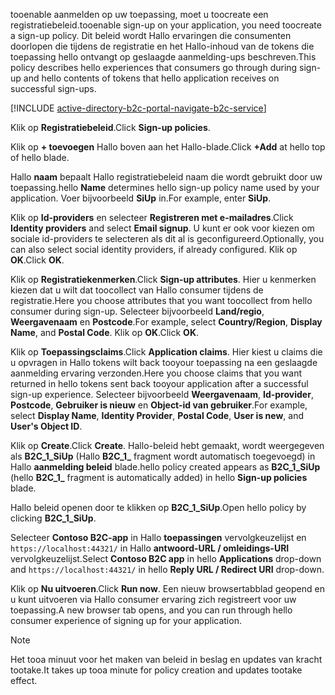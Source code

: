 <span data-ttu-id="c685f-101">tooenable aanmelden op uw toepassing, moet u toocreate een registratiebeleid.</span><span class="sxs-lookup"><span data-stu-id="c685f-101">tooenable sign-up on your application, you need toocreate a sign-up policy.</span></span> <span data-ttu-id="c685f-102">Dit beleid wordt Hallo ervaringen die consumenten doorlopen die tijdens de registratie en het Hallo-inhoud van de tokens die toepassing hello ontvangt op geslaagde aanmelding-ups beschreven.</span><span class="sxs-lookup"><span data-stu-id="c685f-102">This policy describes hello experiences that consumers go through during sign-up and hello contents of tokens that hello application receives on successful sign-ups.</span></span>

[!INCLUDE [active-directory-b2c-portal-navigate-b2c-service](active-directory-b2c-portal-navigate-b2c-service.md)]

<span data-ttu-id="c685f-103">Klik op **Registratiebeleid**.</span><span class="sxs-lookup"><span data-stu-id="c685f-103">Click **Sign-up policies**.</span></span>

<span data-ttu-id="c685f-104">Klik op **+ toevoegen** Hallo boven aan het Hallo-blade.</span><span class="sxs-lookup"><span data-stu-id="c685f-104">Click **+Add** at hello top of hello blade.</span></span>

<span data-ttu-id="c685f-105">Hallo **naam** bepaalt Hallo registratiebeleid naam die wordt gebruikt door uw toepassing.</span><span class="sxs-lookup"><span data-stu-id="c685f-105">hello **Name** determines hello sign-up policy name used by your application.</span></span> <span data-ttu-id="c685f-106">Voer bijvoorbeeld **SiUp** in.</span><span class="sxs-lookup"><span data-stu-id="c685f-106">For example, enter **SiUp**.</span></span>

<span data-ttu-id="c685f-107">Klik op **Id-providers** en selecteer **Registreren met e-mailadres**.</span><span class="sxs-lookup"><span data-stu-id="c685f-107">Click **Identity providers** and select **Email signup**.</span></span> <span data-ttu-id="c685f-108">U kunt er ook voor kiezen om sociale id-providers te selecteren als dit al is geconfigureerd.</span><span class="sxs-lookup"><span data-stu-id="c685f-108">Optionally, you can also select social identity providers, if already configured.</span></span> <span data-ttu-id="c685f-109">Klik op **OK**.</span><span class="sxs-lookup"><span data-stu-id="c685f-109">Click **OK**.</span></span>

<span data-ttu-id="c685f-110">Klik op **Registratiekenmerken**.</span><span class="sxs-lookup"><span data-stu-id="c685f-110">Click **Sign-up attributes**.</span></span> <span data-ttu-id="c685f-111">Hier u kenmerken kiezen dat u wilt dat toocollect van Hallo consumer tijdens de registratie.</span><span class="sxs-lookup"><span data-stu-id="c685f-111">Here you choose attributes that you want toocollect from hello consumer during sign-up.</span></span> <span data-ttu-id="c685f-112">Selecteer bijvoorbeeld **Land/regio**, **Weergavenaam** en **Postcode**.</span><span class="sxs-lookup"><span data-stu-id="c685f-112">For example, select **Country/Region**, **Display Name**, and **Postal Code**.</span></span> <span data-ttu-id="c685f-113">Klik op **OK**.</span><span class="sxs-lookup"><span data-stu-id="c685f-113">Click **OK**.</span></span>

<span data-ttu-id="c685f-114">Klik op **Toepassingsclaims**.</span><span class="sxs-lookup"><span data-stu-id="c685f-114">Click **Application claims**.</span></span> <span data-ttu-id="c685f-115">Hier kiest u claims die u opvragen in Hallo tokens wilt back tooyour toepassing na een geslaagde aanmelding ervaring verzonden.</span><span class="sxs-lookup"><span data-stu-id="c685f-115">Here you choose claims that you want returned in hello tokens sent back tooyour application after a successful sign-up experience.</span></span> <span data-ttu-id="c685f-116">Selecteer bijvoorbeeld **Weergavenaam**, **Id-provider**, **Postcode**, **Gebruiker is nieuw** en **Object-id van gebruiker**.</span><span class="sxs-lookup"><span data-stu-id="c685f-116">For example, select **Display Name**, **Identity Provider**, **Postal Code**, **User is new**, and **User's Object ID**.</span></span>

<span data-ttu-id="c685f-117">Klik op **Create**.</span><span class="sxs-lookup"><span data-stu-id="c685f-117">Click **Create**.</span></span> <span data-ttu-id="c685f-118">Hallo-beleid hebt gemaakt, wordt weergegeven als **B2C_1_SiUp** (Hallo **B2C\_1\_**  fragment wordt automatisch toegevoegd) in Hallo **aanmelding beleid** blade.</span><span class="sxs-lookup"><span data-stu-id="c685f-118">hello policy created appears as **B2C_1_SiUp** (hello **B2C\_1\_** fragment is automatically added) in hello **Sign-up policies** blade.</span></span>

<span data-ttu-id="c685f-119">Hallo beleid openen door te klikken op **B2C_1_SiUp**.</span><span class="sxs-lookup"><span data-stu-id="c685f-119">Open hello policy by clicking **B2C_1_SiUp**.</span></span>

<span data-ttu-id="c685f-120">Selecteer **Contoso B2C-app** in Hallo **toepassingen** vervolgkeuzelijst en `https://localhost:44321/` in Hallo **antwoord-URL / omleidings-URI** vervolgkeuzelijst.</span><span class="sxs-lookup"><span data-stu-id="c685f-120">Select **Contoso B2C app** in hello **Applications** drop-down and `https://localhost:44321/` in hello **Reply URL / Redirect URI** drop-down.</span></span>

<span data-ttu-id="c685f-121">Klik op **Nu uitvoeren**.</span><span class="sxs-lookup"><span data-stu-id="c685f-121">Click **Run now**.</span></span> <span data-ttu-id="c685f-122">Een nieuw browsertabblad geopend en u kunt uitvoeren via Hallo consumer ervaring zich registreert voor uw toepassing.</span><span class="sxs-lookup"><span data-stu-id="c685f-122">A new browser tab opens, and you can run through hello consumer experience of signing up for your application.</span></span>

> [!NOTE]
> <span data-ttu-id="c685f-123">Het tooa minuut voor het maken van beleid in beslag en updates van kracht tootake.</span><span class="sxs-lookup"><span data-stu-id="c685f-123">It takes up tooa minute for policy creation and updates tootake effect.</span></span>
>